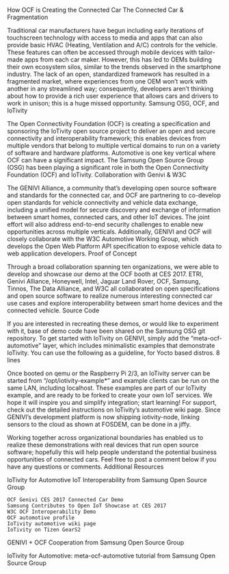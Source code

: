 
How OCF is Creating the Connected Car
The Connected Car & Fragmentation

Traditional car manufacturers have begun including early iterations of touchscreen technology with access to media and apps that can also provide basic HVAC (Heating, Ventilation and A/C) controls for the vehicle. These features can often be accessed through mobile devices with tailor-made apps from each car maker. However, this has led to OEMs building their own ecosystem silos, similar to the trends observed in the smartphone industry. The lack of an open, standardized framework has resulted in a fragmented market, where experiences from one OEM won’t work with another in any streamlined way; consequently, developers aren’t thinking about how to provide a rich user experience that allows cars and drivers to work in unison; this is a huge missed opportunity.
Samsung OSG, OCF, and IoTivity

The Open Connectivity Foundation (OCF) is creating a specification and sponsoring the IoTivity open source project to deliver an open and secure connectivity and interoperability framework; this enables devices from multiple vendors that belong to multiple vertical domains to run on a variety of software and hardware platforms. Automotive is one key vertical where OCF can have a significant impact. The Samsung Open Source Group (OSG) has been playing a significant role in both the Open Connectivity Foundation (OCF) and IoTivity.
Collaboration with Genivi & W3C

The GENIVI Alliance, a community that’s developing open source software and standards for the connected car, and OCF are partnering to co-develop open standards for vehicle connectivity and vehicle data exchange, including a unified model for secure discovery and exchange of information between smart homes, connected cars, and other IoT devices. The joint effort will also address end-to-end security challenges to enable new opportunities across multiple verticals. Additionally, GENIVI and OCF will  closely collaborate with the W3C Automotive Working Group, which develops the Open Web Platform API specification to expose vehicle data to web application developers.
Proof of Concept

Through a broad collaboration spanning ten organizations, we were able to develop and showcase our demo at the OCF booth at CES 2017.  ETRI, Genivi Alliance, Honeywell, Intel, Jaguar Land Rover, OCF, Samsung, Tinnos, The Data Alliance, and W3C all collaborated on open specifications and open source software to realize numerous interesting connected car use cases and explore interoperability between smart home devices and the connected vehicle.
Source Code

If you are interested in recreating these demos, or would like to experiment with it, base of demo code have been shared on the Samsung OSG git repository. To get started with IoTivity on GENIVI, simply add the “meta-ocf-automotive” layer, which includes minimalistic examples that demonstrate IoTivity. You can use the following as a guideline, for Yocto based distros.
8 lines

Once booted on qemu or the Raspberry Pi 2/3, an IoTivity server can be started from “/opt/iotivity-example*” and example clients can be run on the same LAN, including localhost. These examples are part of our IoTivity example, and are ready to be forked to create your own IoT services. We hope it will inspire you and simplify integration; start learning! For support, check out the detailed instructions on IoTivity’s automotive wiki page. Since GENIVI’s development platform is now shipping iotivity-node, linking sensors to the cloud as shown at FOSDEM, can be done in a jiffy.

Working together across organizational boundaries has enabled us to realize these demonstrations with real devices that run open source software; hopefully this will help people understand the potential business opportunities of connected cars. Feel free to post a comment below if you have any questions or comments.
Additional Resources

IoTivity for Automotive IoT Interoperability from Samsung Open Source Group

    OCF Genivi CES 2017 Connected Car Demo
    Samsung Contributes to Open IoT Showcase at CES 2017
    W3C OCF Interoperability Demo
    OCF automotive profile
    IoTivity automotive wiki page
    IoTivity on Tizen GearS2

GENIVI + OCF Cooperation from Samsung Open Source Group

IoTivity for Automotive: meta-ocf-automotive tutorial from Samsung Open Source Group 
